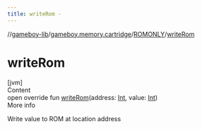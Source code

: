 ```yaml
---
title: writeRom -
---
```

//[gameboy-lib](../../index.md)/[gameboy.memory.cartridge](../index.md)/[ROMONLY](index.md)/[writeRom](write-rom.md)



# writeRom  
[jvm]  
Content  
open override fun [writeRom](write-rom.md)(address: [Int](https://kotlinlang.org/api/latest/jvm/stdlib/kotlin/-int/index.html), value: [Int](https://kotlinlang.org/api/latest/jvm/stdlib/kotlin/-int/index.html))  
More info  


Write value to ROM at location address

  



